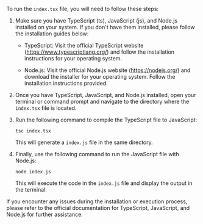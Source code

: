 To run the `index.tsx` file, you will need to follow these steps:

1. Make sure you have TypeScript (ts), JavaScript (js), and Node.js installed on your system. If you don't have them installed, please follow the installation guides below:

   - TypeScript: Visit the official TypeScript website (https://www.typescriptlang.org/) and follow the installation instructions for your operating system.

   - Node.js: Visit the official Node.js website (https://nodejs.org/) and download the installer for your operating system. Follow the installation instructions provided.

2. Once you have TypeScript, JavaScript, and Node.js installed, open your terminal or command prompt and navigate to the directory where the `index.tsx` file is located.

3. Run the following command to compile the TypeScript file to JavaScript:

   ```
   tsc index.tsx
   ```

   This will generate a `index.js` file in the same directory.

4. Finally, use the following command to run the JavaScript file with Node.js:

   ```
   node index.js
   ```

   This will execute the code in the `index.js` file and display the output in the terminal.

If you encounter any issues during the installation or execution process, please refer to the official documentation for TypeScript, JavaScript, and Node.js for further assistance.
